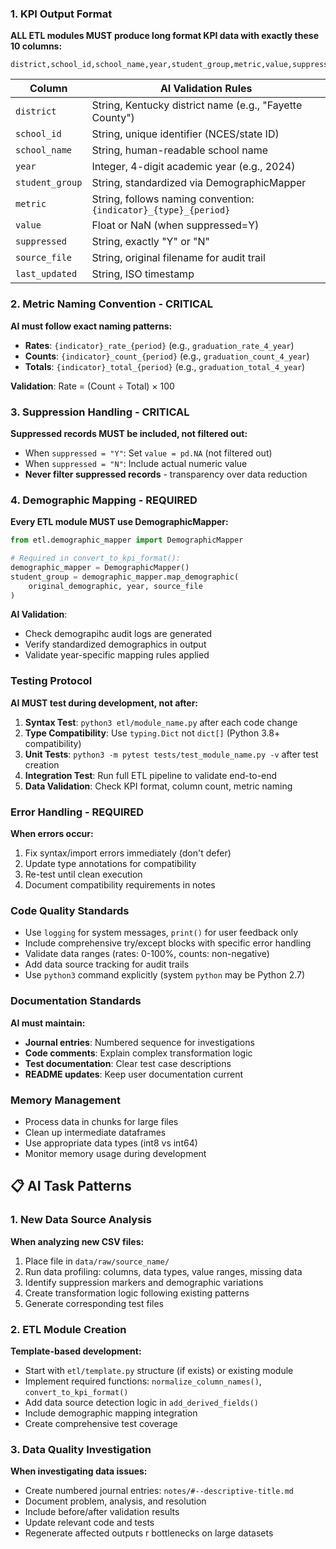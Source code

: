 ### 1. KPI Output Format
**ALL ETL modules MUST produce long format KPI data with exactly these 10 columns:**

```
district,school_id,school_name,year,student_group,metric,value,suppressed,source_file,last_updated
```

| Column | AI Validation Rules |
|--------|-------------------|
| `district` | String, Kentucky district name (e.g., "Fayette County") |
| `school_id` | String, unique identifier (NCES/state ID) |
| `school_name` | String, human-readable school name |
| `year` | Integer, 4-digit academic year (e.g., 2024) |
| `student_group` | String, standardized via DemographicMapper |
| `metric` | String, follows naming convention: `{indicator}_{type}_{period}` |
| `value` | Float or NaN (when suppressed=Y) |
| `suppressed` | String, exactly "Y" or "N" |
| `source_file` | String, original filename for audit trail |
| `last_updated` | String, ISO timestamp |

### 2. Metric Naming Convention - CRITICAL
**AI must follow exact naming patterns:**
- **Rates**: `{indicator}_rate_{period}` (e.g., `graduation_rate_4_year`)
- **Counts**: `{indicator}_count_{period}` (e.g., `graduation_count_4_year`) 
- **Totals**: `{indicator}_total_{period}` (e.g., `graduation_total_4_year`)

**Validation**: Rate = (Count ÷ Total) × 100

### 3. Suppression Handling - CRITICAL
**Suppressed records MUST be included, not filtered out:**
- When `suppressed = "Y"`: Set `value = pd.NA` (not filtered out)
- When `suppressed = "N"`: Include actual numeric value
- **Never filter suppressed records** - transparency over data reduction

### 4. Demographic Mapping - REQUIRED
**Every ETL module MUST use DemographicMapper:**

```python
from etl.demographic_mapper import DemographicMapper

# Required in convert_to_kpi_format():
demographic_mapper = DemographicMapper()
student_group = demographic_mapper.map_demographic(
    original_demographic, year, source_file
)
```

**AI Validation**:
- Check demograpihc audit logs are generated
- Verify standardized demographics in output
- Validate year-specific mapping rules applied


### Testing Protocol
**AI MUST test during development, not after:**

1. **Syntax Test**: `python3 etl/module_name.py` after each code change
2. **Type Compatibility**: Use `typing.Dict` not `dict[]` (Python 3.8+ compatibility)
3. **Unit Tests**: `python3 -m pytest tests/test_module_name.py -v` after test creation
4. **Integration Test**: Run full ETL pipeline to validate end-to-end
5. **Data Validation**: Check KPI format, column count, metric naming

### Error Handling - REQUIRED
**When errors occur:**
1. Fix syntax/import errors immediately (don't defer)
2. Update type annotations for compatibility
3. Re-test until clean execution
4. Document compatibility requirements in notes

### Code Quality Standards
- Use `logging` for system messages, `print()` for user feedback only
- Include comprehensive try/except blocks with specific error handling
- Validate data ranges (rates: 0-100%, counts: non-negative)
- Add data source tracking for audit trails
- Use `python3` command explicitly (system `python` may be Python 2.7)

### Documentation Standards
**AI must maintain:**
- **Journal entries**: Numbered sequence for investigations
- **Code comments**: Explain complex transformation logic
- **Test documentation**: Clear test case descriptions
- **README updates**: Keep user documentation current

### Memory Management
- Process data in chunks for large files
- Clean up intermediate dataframes
- Use appropriate data types (int8 vs int64)
- Monitor memory usage during development

## 📋 AI Task Patterns

### 1. New Data Source Analysis
**When analyzing new CSV files:**
1. Place file in `data/raw/source_name/`
2. Run data profiling: columns, data types, value ranges, missing data
3. Identify suppression markers and demographic variations
4. Create transformation logic following existing patterns
5. Generate corresponding test files

### 2. ETL Module Creation
**Template-based development:**
- Start with `etl/template.py` structure (if exists) or existing module
- Implement required functions: `normalize_column_names()`, `convert_to_kpi_format()`
- Add data source detection logic in `add_derived_fields()`
- Include demographic mapping integration
- Create comprehensive test coverage

### 3. Data Quality Investigation
**When investigating data issues:**
- Create numbered journal entries: `notes/#--descriptive-title.md`
- Document problem, analysis, and resolution
- Include before/after validation results
- Update relevant code and tests
- Regenerate affected outputs
r bottlenecks on large datasets
